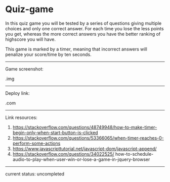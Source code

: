 # Quiz-game

In this quiz game you will be tested by a series of questions giving multiple choices and only one correct answer. For each time you lose the less points you get, whereas the more correct answers you have the better ranking of highscore you will have.

This game is marked by a timer, meaning that incorrect answers will penalize your
score/time by ten seconds.

-------------------------------------------------------------------------------------------------------
Game screenshot:

.img


--------------------------------------------------------------------------------------------------------
Deploy link:


.com


--------------------------------------------------------------------------------------------------------
Link resources:

1. https://stackoverflow.com/questions/48749948/how-to-make-timer-begin-only-when-start-button-is-clicked
2. https://stackoverflow.com/questions/53366065/when-timer-reaches-0-perform-some-actions
3. https://www.javascripttutorial.net/javascript-dom/javascript-append/
4. https://stackoverflow.com/questions/34022525/   how-to-schedule-audio-to-play-when-user-win-or-lose-a-game-in-jquery-browser

--------------------------------------------------------------------------------------------------------

current status: uncompleted